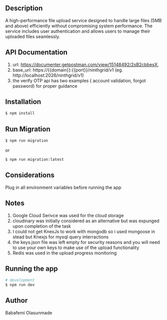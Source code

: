 ## Description

A high-performance file upload service designed to handle large files (5MB and above) efficiently without compromising system performance. The service includes user authentication and allows users to manage their uploaded files seamlessly.

## API Documentation
1. url: https://documenter.getpostman.com/view/15148492/2sB2cbbesX,
2. base_url: https://{{domain}}:{{port}}/ninthgrid/v1 (eg. http://localhost:2026/ninthgrid/v1)
3. the verify OTP api has two examples ( account validation, forgot password) for proper guidance

## Installation

```bash
$ npm install
```

## Run Migration

```bash
$ npm run migration
```
or
```bash
$ npm run migration:latest
```
## Considerations
Plug in all environment variables before running the app

## Notes 
1. Google Cloud Serivce was used for the cloud storage
2. cloudinary was initially considered as an alternative but was expunged upon completion of the task
3. I could not get KnexJs to work with mongodb so i used mongoose in stead but Knexjs for mysql query interractions
4. the keys.json file was left empty for security reasons and you will need to use your own keys to make use of the upload functionality
5. Redis was used in the upload progress monitoring


## Running the app

```bash
# development
$ npm run dev

```
## Author
Babafemi Olasunmade

